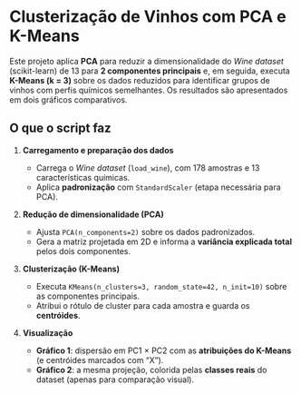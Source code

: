 # Clusterização de Vinhos com PCA e K-Means

Este projeto aplica **PCA** para reduzir a dimensionalidade do *Wine dataset* (scikit-learn) de 13 para **2 componentes principais** e, em seguida, executa **K-Means (k = 3)** sobre os dados reduzidos para identificar grupos de vinhos com perfis químicos semelhantes. Os resultados são apresentados em dois gráficos comparativos.

## O que o script faz

1. **Carregamento e preparação dos dados**
   - Carrega o *Wine dataset* (`load_wine`), com 178 amostras e 13 características químicas.
   - Aplica **padronização** com `StandardScaler` (etapa necessária para PCA).

2. **Redução de dimensionalidade (PCA)**
   - Ajusta `PCA(n_components=2)` sobre os dados padronizados.
   - Gera a matriz projetada em 2D e informa a **variância explicada total** pelos dois componentes.

3. **Clusterização (K-Means)**
   - Executa `KMeans(n_clusters=3, random_state=42, n_init=10)` sobre as componentes principais.
   - Atribui o rótulo de cluster para cada amostra e guarda os **centróides**.

4. **Visualização**
   - **Gráfico 1**: dispersão em PC1 × PC2 com as **atribuições do K-Means** (e centróides marcados com “X”).
   - **Gráfico 2**: a mesma projeção, colorida pelas **classes reais** do dataset (apenas para comparação visual).



